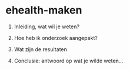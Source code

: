 # ehealth-maken

1. Inleiding, wat wil je weten?


2. Hoe heb ik onderzoek aangepakt?


3. Wat zijn de resultaten


4. Conclusie: antwoord op wat je wilde weten…



